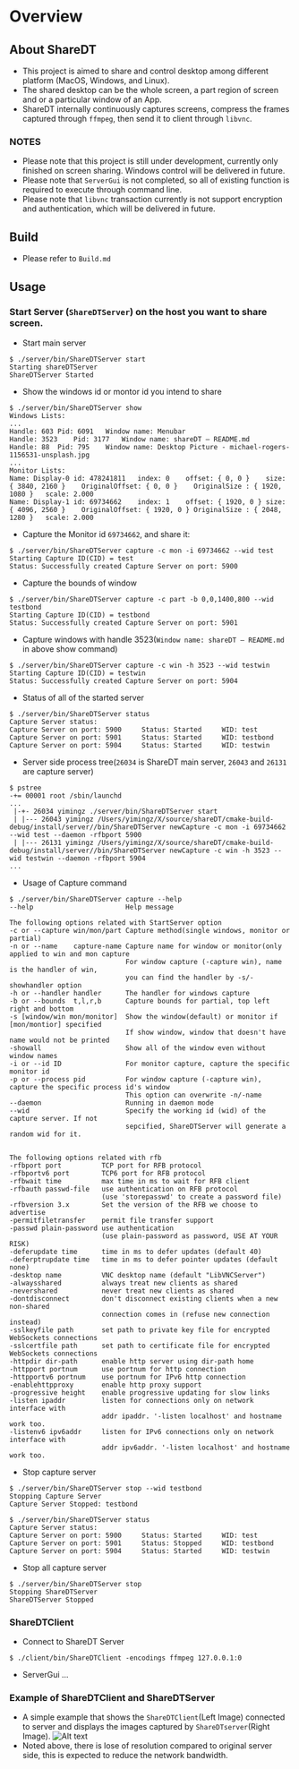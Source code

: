 # Overview
## About ShareDT
* This project is aimed to share and control desktop among different platform (MacOS, Windows, and Linux).
* The shared desktop can be the whole screen, a part region of screen and or a particular window of an App.
* ShareDT internally continuously captures screens, compress the frames captured through ```ffmpeg```, then send it to client through ```libvnc```.

### NOTES
* Please note that this project is still under development, currently only finished on screen sharing. Windows control will be delivered in future.
* Please note that ```ServerGui``` is not completed, so all of existing function is required to execute through command line.
* Please note that ```libvnc``` transaction currently is not support encryption and authentication, which will be delivered in future.

## Build
* Please refer to ```Build.md```

## Usage
### Start Server (```ShareDTServer```) on the host you want to share screen.
* Start main server
```
$ ./server/bin/ShareDTServer start
Starting shareDTServer
ShareDTServer Started
```
* Show the windows id or montor id you intend to share
```
$ ./server/bin/ShareDTServer show
Windows Lists:
...
Handle: 603	Pid: 6091	Window name: Menubar
Handle: 3523	Pid: 3177	Window name: shareDT – README.md
Handle: 88	Pid: 795	Window name: Desktop Picture - michael-rogers-1156531-unsplash.jpg
...
Monitor Lists:
Name: Display-0	id: 478241811	index: 0	offset: { 0, 0 }	size: { 3840, 2160 }	OriginalOffset: { 0, 0 }	OriginalSize : { 1920, 1080 }	scale: 2.000
Name: Display-1	id: 69734662	index: 1	offset: { 1920, 0 }	size: { 4096, 2560 }	OriginalOffset: { 1920, 0 }	OriginalSize : { 2048, 1280 }	scale: 2.000

```
* Capture the Monitor id ```69734662```, and share it:
```
$ ./server/bin/ShareDTServer capture -c mon -i 69734662 --wid test
Starting Capture ID(CID) = test
Status: Successfully created Capture Server on port: 5900
```
* Capture the bounds of window
```
$ ./server/bin/ShareDTServer capture -c part -b 0,0,1400,800 --wid testbond
Starting Capture ID(CID) = testbond
Status: Successfully created Capture Server on port: 5901
```
* Capture windows with handle 3523(```Window name: shareDT – README.md``` in above show command)
```
$ ./server/bin/ShareDTServer capture -c win -h 3523 --wid testwin
Starting Capture ID(CID) = testwin
Status: Successfully created Capture Server on port: 5904
```
* Status of all of the started server
```
$ ./server/bin/ShareDTServer status
Capture Server status:
Capture Server on port: 5900	 Status: Started	 WID: test
Capture Server on port: 5901	 Status: Started	 WID: testbond
Capture Server on port: 5904	 Status: Started	 WID: testwin
```
* Server side process tree(```26034``` is ShareDT main server, ```26043``` and ```26131``` are capture server)
```
$ pstree
-+= 00001 root /sbin/launchd
...
 |-+- 26034 yimingz ./server/bin/ShareDTServer start
 | |--- 26043 yimingz /Users/yimingz/X/source/shareDT/cmake-build-debug/install/server//bin/ShareDTServer newCapture -c mon -i 69734662 --wid test --daemon -rfbport 5900
 | |--- 26131 yimingz /Users/yimingz/X/source/shareDT/cmake-build-debug/install/server//bin/ShareDTServer newCapture -c win -h 3523 --wid testwin --daemon -rfbport 5904
...
```
* Usage of Capture command
```
$ ./server/bin/ShareDTServer capture --help
--help                       Help message

The following options related with StartServer option
-c or --capture win/mon/part Capture method(single windows, monitor or partial)
-n or --name    capture-name Capture name for window or monitor(only applied to win and mon capture
                             For window capture (-capture win), name is the handler of win,
                             you can find the handler by -s/-showhandler option
-h or --handler handler      The handler for windows capture
-b or --bounds  t,l,r,b      Capture bounds for partial, top left right and bottom
-s [window/win mon/monitor]  Show the window(default) or monitor if [mon/montior] specified
                             If show window, window that doesn't have name would not be printed
-showall                     Show all of the window even without window names
-i or --id ID                For monitor capture, capture the specific monitor id
-p or --process pid          For window capture (-capture win), capture the specific process id's window
                             This option can overwrite -n/-name
--daemon                     Running in daemon mode
--wid                        Specify the working id (wid) of the capture server. If not
                             sepcified, ShareDTServer will generate a random wid for it.


The following options related with rfb
-rfbport port          TCP port for RFB protocol
-rfbportv6 port        TCP6 port for RFB protocol
-rfbwait time          max time in ms to wait for RFB client
-rfbauth passwd-file   use authentication on RFB protocol
                       (use 'storepasswd' to create a password file)
-rfbversion 3.x        Set the version of the RFB we choose to advertise
-permitfiletransfer    permit file transfer support
-passwd plain-password use authentication
                       (use plain-password as password, USE AT YOUR RISK)
-deferupdate time      time in ms to defer updates (default 40)
-deferptrupdate time   time in ms to defer pointer updates (default none)
-desktop name          VNC desktop name (default "LibVNCServer")
-alwaysshared          always treat new clients as shared
-nevershared           never treat new clients as shared
-dontdisconnect        don't disconnect existing clients when a new non-shared
                       connection comes in (refuse new connection instead)
-sslkeyfile path       set path to private key file for encrypted WebSockets connections
-sslcertfile path      set path to certificate file for encrypted WebSockets connections
-httpdir dir-path      enable http server using dir-path home
-httpport portnum      use portnum for http connection
-httpportv6 portnum    use portnum for IPv6 http connection
-enablehttpproxy       enable http proxy support
-progressive height    enable progressive updating for slow links
-listen ipaddr         listen for connections only on network interface with
                       addr ipaddr. '-listen localhost' and hostname work too.
-listenv6 ipv6addr     listen for IPv6 connections only on network interface with
                       addr ipv6addr. '-listen localhost' and hostname work too.
```
* Stop capture server
```
$ ./server/bin/ShareDTServer stop --wid testbond
Stopping Capture Server
Capture Server Stopped: testbond

$ ./server/bin/ShareDTServer status
Capture Server status:
Capture Server on port: 5900	 Status: Started	 WID: test
Capture Server on port: 5901	 Status: Stopped	 WID: testbond
Capture Server on port: 5904	 Status: Started	 WID: testwin
```
* Stop all capture server
```
$ ./server/bin/ShareDTServer stop
Stopping ShareDTServer
ShareDTServer Stopped
```
### ShareDTClient
* Connect to ShareDT Server
```
$ ./client/bin/ShareDTClient -encodings ffmpeg 127.0.0.1:0
```
* ServerGui
...

### Example of ShareDTClient and ShareDTServer
* A simple example that shows the ```ShareDTClient```(Left Image) connected to server and displays the images captured by ```ShareDTserver```(Right Image).
![Alt text](image/Example-client-server.png?raw=true "ShareDTServer and ShareDTClient")
* Noted above, there is lose of resolution compared to original server side, this is expected to reduce the network bandwidth.